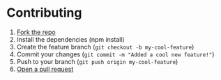 # Contributing

1. [Fork the repo](https://github.com/Dev-CasperTheGhost/ghostybot)
2. Install the dependencies (npm install)
3. Create the feature branch (`git checkout -b my-cool-feature`)
4. Commit your changes (`git commit -m "Added a cool new feature!"`)
5. Push to your branch (`git push origin my-cool-feature`)
6. [Open a pull request](https://github.com/Dev-CasperTheGhost/ghostybot/pulls)
